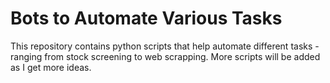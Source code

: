 # Bots to Automate Various Tasks

This repository contains python scripts that help automate different tasks - ranging from stock screening to web scrapping.  More scripts will be added as I get more ideas.


